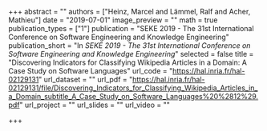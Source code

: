 +++
abstract = ""
authors = ["Heinz, Marcel and Lämmel, Ralf and Acher, Mathieu"]
date = "2019-07-01"
image_preview = ""
math = true
publication_types = ["1"]
publication = "SEKE 2019 - The 31st International Conference on Software Engineering and Knowledge Engineering"
publication_short = "In *SEKE 2019 - The 31st International Conference on Software Engineering and Knowledge Engineering*"
selected = false
title = "Discovering Indicators for Classifying Wikipedia Articles in a Domain: A Case Study on Software Languages"
url_code = "https://hal.inria.fr/hal-02129131"
url_dataset = ""
url_pdf = "https://hal.inria.fr/hal-02129131/file/Discovering_Indicators_for_Classifying_Wikipedia_Articles_in_a_Domain_subtitle_A_Case_Study_on_Software_Languages%20%2812%29.pdf"
url_project = ""
url_slides = ""
url_video = ""

+++
